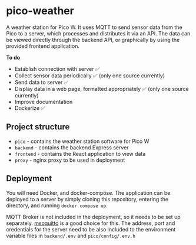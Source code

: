 # pico-weather

A weather station for Pico W. It uses MQTT to send sensor data from the Pico to a server, which processes and distributes it via an API. The data can be viewed directly through the backend API, or graphically by using the provided frontend application.

**To do**

- Establish connection with server ✅
- Collect sensor data periodically ✅ (only one source currently)
- Send data to server ✅
- Display data in a web page, formatted appropriately ✅ (only one source currently)
- Improve documentation
- Dockerize ✅

## Project structure

* `pico` - contains the weather station software for Pico W
* `backend` - contains the backend Express server
* `frontend` - contains the React application to view data
* `proxy` - nginx proxy to be used in deployment

## Deployment

You will need Docker, and docker-compose. The application can be deployed to a server by simply cloning this repository, entering the directory, and running `docker compose up`.

MQTT Broker is not included in the deployment, so it needs to be set up separately. [msoquitto]() is a good choice for this. The address, port and credentials for the server need to be also included to the environment variable files in `backend/.env` and `pico/config/.env.h`